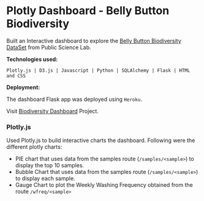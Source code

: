 # Plotly Dashboard - Belly Button Biodiversity

Built an Interactive dashboard to explore the [Belly Button Biodiversity DataSet](http://robdunnlab.com/projects/belly-button-biodiversity/) from Public Science Lab.

**Technologies used:**

` Plotly.js | D3.js | Javascript | Python | SQLAlchemy | Flask | HTML and CSS `

**Deployment:**

The dashboard Flask app was deployed using `Heroku.`

Visit [Biodiversity Dashboard](https://belly-button-dashboard-sheetal.herokuapp.com) Project.

### Plotly.js

Used Plotly.js to build interactive charts the dashboard. Following were the different plotly charts:

* PIE chart that uses data from the samples route (`/samples/<sample>`) to display the top 10 samples.
* Bubble Chart that uses data from the samples route (`/samples/<sample>`) to display each sample.
* Gauge Chart to plot the Weekly Washing Frequency obtained from the route `/wfreq/<sample>`








